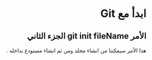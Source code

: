 <div dir=rtl>

# ابدأ مع Git 
## الأمر git init  fileName الجزء الثاني  
هذا الأمر سيمكننا من انشاء مجلد ومن ثم انشاء مستودع بداخله  . 
</div>